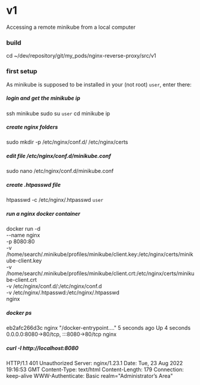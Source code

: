 # v1
Accessing a remote minikube from a local computer

### build
cd ~/dev/repository/git/my_pods/nginx-reverse-proxy/src/v1

### first setup
As minikube is supposed to be installed in your (not root) `user`, enter there:

##### login and get the minikube ip
ssh minikube
sudo su `user`
cd
minikube ip

##### create nginx folders
sudo mkdir -p /etc/nginx/conf.d/ /etc/nginx/certs

##### edit file /etc/nginx/conf.d/minikube.conf
sudo nano /etc/nginx/conf.d/minikube.conf

##### create .htpasswd file
htpasswd -c /etc/nginx/.htpasswd `user`

##### run a nginx docker container
docker run -d \
--name nginx \
-p 8080:80 \
-v /home/search/.minikube/profiles/minikube/client.key:/etc/nginx/certs/minikube-client.key \
-v /home/search/.minikube/profiles/minikube/client.crt:/etc/nginx/certs/minikube-client.crt \
-v /etc/nginx/conf.d/:/etc/nginx/conf.d \
-v /etc/nginx/.htpasswd:/etc/nginx/.htpasswd \
nginx

##### docker ps
eb2afc266d3c nginx "/docker-entrypoint.…"   5 seconds ago   Up 4 seconds   0.0.0.0:8080->80/tcp, :::8080->80/tcp   nginx

##### curl -I http://localhost:8080
HTTP/1.1 401 Unauthorized
Server: nginx/1.23.1
Date: Tue, 23 Aug 2022 19:16:53 GMT
Content-Type: text/html
Content-Length: 179
Connection: keep-alive
WWW-Authenticate: Basic realm="Administrator’s Area"

